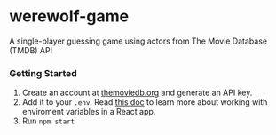 # werewolf-game
A single-player guessing game using actors from The Movie Database (TMDB) API

### Getting Started

1. Create an account at [themoviedb.org](http://themoviedb.org) and generate an API key. 
2. Add it to your `.env`. Read [this doc](https://create-react-app.dev/docs/adding-custom-environment-variables/) to learn more about working with enviroment variables in a React app.
3. Run `npm start` 
